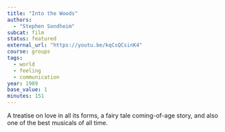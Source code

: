 ```yaml
---
title: "Into the Woods"
authors:
  - "Stephen Sondheim"
subcat: film
status: featured
external_url: "https://youtu.be/kqCsQCsinK4"
course: groups
tags:
  - world
  - feeling
  - communication
year: 1989
base_value: 1
minutes: 151
---
```


A treatise on love in all its forms, a fairy tale coming-of-age story, and also one of the best musicals of all time.
